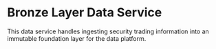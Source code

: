 # Bronze Layer Data Service
This data service handles ingesting security trading information into an immutable foundation layer for the data platform.
